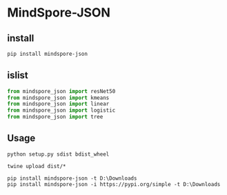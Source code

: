 # MindSpore-JSON


## install

```bash
pip install mindspore-json
```


## islist
```python
from mindspore_json import resNet50
from mindspore_json import kmeans
from mindspore_json import linear
from mindspore_json import logistic
from mindspore_json import tree

```


## Usage

```
python setup.py sdist bdist_wheel

twine upload dist/*

pip install mindspore-json -t D:\Downloads
pip install mindspore-json -i https://pypi.org/simple -t D:\Downloads

```
